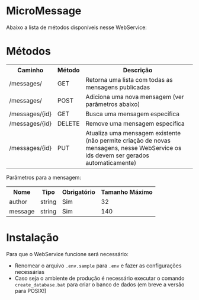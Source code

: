MicroMessage
============

Abaixo a lista de métodos disponíveis nesse WebService:

# Métodos

<table>
  <tr>
    <th>Caminho</th>
    <th>Método</th>
    <th>Descrição</th>
  </tr>
  <tr>
    <td>/messages/</td>
    <td>GET</td>
    <td>Retorna uma lista com todas as mensagens publicadas</td>
  </tr>
  <tr>
    <td>/messages/</td>
    <td>POST</td>
    <td>Adiciona uma nova mensagem (ver parâmetros abaixo)</td>
  </tr>
  <tr>
    <td>/messages/{id}</td>
    <td>GET</td>
    <td>Busca uma mensagem específica</td>
  </tr>
  <tr>
    <td>/messages/{id}</td>
    <td>DELETE</td>
    <td>Remove uma mensagem específica</td>
  </tr>
  <tr>
    <td>/messages/{id}</td>
    <td>PUT</td>
    <td>Atualiza uma mensagem existente (não permite criação de novas mensagens, nesse WebService os ids devem ser gerados automaticamente)</td>
  </tr>
</table>

Parâmetros para a mensagem:

<table>
  <tr>
    <th>Nome</th>
    <th>Tipo</th>
    <th>Obrigatório</th>
    <th>Tamanho Máximo</th>
  </tr>
  <tr>
    <td>author</td>
    <td>string</td>
    <td>Sim</td>
    <td>32</td>
  </tr>
  <tr>
    <td>message</td>
    <td>string</td>
    <td>Sim</td>
    <td>140</td>
  </tr>
</table>

# Instalação

Para que o WebService funcione será necessário:

- Renomear o arquivo `.env.sample` para `.env` e fazer as configurações necessárias
- Caso seja o ambiente de produção é necessário executar o comando `create_database.bat` para criar o banco de dados (em breve a versão para POSIX!)
